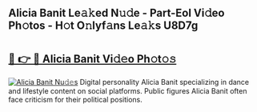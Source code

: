 ## Alicia Banit Le𝚊𝚔ed N𝚞𝚍e - Part-Eol Vi𝚍eo Ph𝚘tos - H𝚘t O𝚗lyf𝚊ns Le𝚊𝚔s U8D7g

# <h2><a href="http://hfabuy.feru.top/?c=Alicia+Banit">🔗 👉 🔴 Alicia Banit Vi𝚍𝚎o Ph𝚘t𝚘𝚜</a></h2>

[![Alicia Banit Nu𝚍𝚎s](https://i.imgur.com/0TWrTi3.gif)](http://hfabuy.feru.top/?c=Alicia+Banit)
Digital personality Alicia Banit specializing in dance and lifestyle content on social platforms. Public figures Alicia Banit often face criticism for their political positions. 
